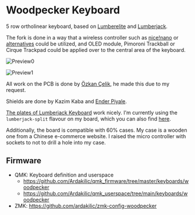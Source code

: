 # Woodpecker Keyboard
5 row ortholinear keyboard, based on [Lumberelite](https://github.com/tjeffree/lumberelite) and [Lumberjack](https://github.com/peej/lumberjack-keyboard).

The fork is done in a way that a wireless controller such as [nice!nano](https://nicekeyboards.com/nice-nano/) or [alternatives](https://github.com/joric/nrfmicro/wiki/Alternatives) could be utilized, and OLED module, Pimoroni Trackball or Cirque Trackpad could be applied over to the central area of the keyboard.

![Preview0](https://i.imgur.com/R7WR0xK.jpeg "preview 0")

![Preview1](https://i.imgur.com/HB0lnEA.jpeg "preview 1")

All work on the PCB is done by [Özkan Çelik](https://github.com/ozkan), he made this due to my request.

Shields are done by Kazim Kaba and [Ender Piyale](https://github.com/enderpiyale/).

[The plates of Lumberjack Keyboard](https://github.com/peej/lumberjack-keyboard/tree/master/plates) work nicely. I'm currently using the `lumberjack-split` flavour on my board, which you can also find [here](./plates-shields/plates/lumberjack-split.dxf).

Additionally, the board is compatible with 60% cases. My case is a wooden one from a Chinese e-commerce website. I raised the micro controller with sockets to not to drill a hole into my case.

## Firmware

* QMK: Keyboard definition and userspace
    * https://github.com/Ardakilic/qmk_firmware/tree/master/keyboards/woodpecker
    * https://github.com/Ardakilic/qmk_userspace/tree/main/keyboards/woodpecker
* ZMK: https://github.com/ardakilic/zmk-config-woodpecker
